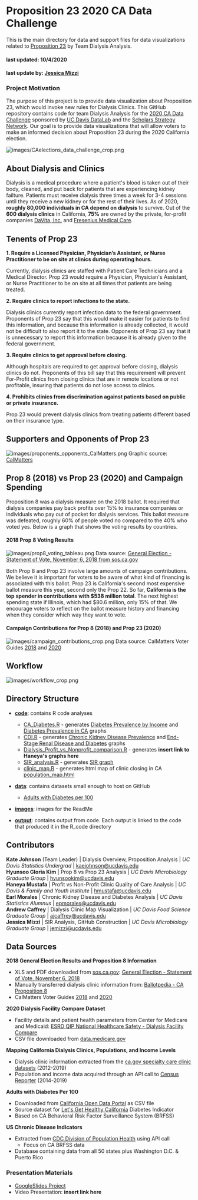 # Proposition 23 2020 CA Data Challenge

This is the main directory for data and support files for data visualizations related to [Proposition 23](https://voterguide.sos.ca.gov/propositions/23/) by Team Dialysis Analysis.

#### last updated: 10/4/2020
#### last update by: [Jessica Mizzi](https://github.com/jessicamizzi)


### Project Motivation
The purpose of this project is to provide data visualization about Proposition 23, which would invoke new rules for Dialysis Clinics. This GitHub repository contains code for team Dialysis Analysis for the [2020 CA Data Challenge](https://datalab.ucdavis.edu/ca-election-2020-data-challenge/) sponsored by [UC Davis DataLab](https://datalab.ucdavis.edu/) and the [Scholars Strategy Network](https://scholars.org/chapter/sacramento). Our goal is to provide data visualizations that will allow voters to make an informed decision about Proposition 23 during the 2020 California election.

![images/CAelections_data_challenge_crop.png](images/CAelections_data_challenge_crop.png)

## About Dialysis and Clinics

Dialysis is a medical procedure where a patient's blood is taken out of their body, cleaned, and put back for patients that are experiencing kidney failture. Patients must receive dialysis three times a week for 3-4 sessions until they receive a new kidney or for the rest of their lives. As of 2020, **roughly 80,000 individuals in CA depend on dialysis** to survive. Out of the **600 dialysis clinics** in California, **75%** are owned by the private, for-profit companies [DaVita, Inc.](https://www.davita.com/) and [Fresenius Medical Care](https://fmcna.com/).

## Tenents of Prop 23

**1. Require a Licensed Physician, Physician’s Assistant, or Nurse Practitioner to be on site at clinics during operating hours.**

Currently, dialysis clinics are staffed with Patient Care Technicians and a Medical Director. Prop 23 would require a Physician, Physician's Assistant, or Nurse Practitioner to be on site at all times that patients are being treated.

**2. Require clinics to report infections to the state.**

Dialysis clinics currently report infection data to the federal government. Proponents of Prop 23 say that this would make it easier for patients to find this information, and because this information is already collected, it would not be difficult to also report it to the state. Opponents of Prop 23 say that it is unnecessary to report this information because it is already given to the federal government.

**3. Require clinics to get approval before closing.**

Although hospitals are required to get approval before closing, dialysis clinics do not. Proponents of this bill say that this requirement will prevent For-Profit clinics from closing clinics that are in remote locations or not profitable, insuring that patients do not lose access to clinics.

**4. Prohibits clinics from discrimination against patients based on public or private insurance.**

Prop 23 would prevent dialysis clinics from treating patients different based on their insurance type.

## Supporters and Opponents of Prop 23

![images/proponents_opponents_CalMatters.png](images/proponents_opponents_CalMatters.png)
Graphic source: [CalMatters](https://calmatters.org/election-2020-guide/proposition-23-kidney-dialysis-clinics/)

## Prop 8 (2018) vs Prop 23 (2020) and Campaign Spending

Proposition 8 was a dialysis measure on the 2018 ballot. It required that dialysis companies pay back profits over 15% to insurance companies or individuals who pay out of pocket for dialysis services. This ballot measure was defeated, roughly 60% of people voted no compared to the 40% who voted yes. Below is a graph that shows the voting results by countries.

#### 2018 Prop 8 Voting Results

![images/prop8_voting_tableau.png](images/prop8_voting_tableau.png)
Data source: [General Election - Statement of Vote, November 6, 2018 from sos.ca.gov](https://www.sos.ca.gov/elections/prior-elections/statewide-election-results/general-election-november-6-2018/statement-vote)

Both Prop 8 and Prop 23 involve large amounts of campaign contributions. We believe it is important for voters to be aware of what kind of financing is associated with this ballot. Prop 23 is California's second most expensive ballot measure this year, second only the Prop 22. So far, **California is the top spender in contributions with $538 million total**. The next highest spending state if Illinois, which had $80.6 million, only 15% of that. We encourage voters to reflect on the ballot measure history and financing when they consider which way they want to vote.

#### Campaign Contributions for Prop 8 (2018) and Prop 23 (2020)

![images/campaign_contributions_crop.png](images/campaign_contributions_crop.png)
Data source: CalMatters Voter Guides [2018](https://elections.calmatters.org/2018/california-ballot-measures/proposition-8-dialysis-clinic-profit-pruning/) and [2020](https://calmatters.org/election-2020-guide/proposition-23-kidney-dialysis-clinics/)

## Workflow

![images/workflow_crop.png](images/workflow_crop.png)

## Directory Structure

* **[code](https://github.com/jessicamizzi/Prop23-CA-DataChallenge-2020/tree/main/code)**: contains R code analyses

	* [CA_Diabetes.R](https://github.com/jessicamizzi/Prop23-CA-DataChallenge-2020/blob/main/code/CA_Diabetes.R) - generates [Diabetes Prevalence by Income](https://github.com/jessicamizzi/Prop23-CA-DataChallenge-2020/blob/main/output/Income_Diabetes.png) and [Diabetes Prevalence in CA](https://github.com/jessicamizzi/Prop23-CA-DataChallenge-2020/blob/main/output/Diabetes_prevalence.png) graphs	
	* [CDI.R](https://github.com/jessicamizzi/Prop23-CA-DataChallenge-2020/blob/main/code/CDI.R) - generates [Chronic Kidney Disease Prevalence](https://github.com/jessicamizzi/Prop23-CA-DataChallenge-2020/blob/main/output/CKD_prevalence.png) and [End-Stage Renal Disease and Diabetes](https://github.com/jessicamizzi/Prop23-CA-DataChallenge-2020/blob/main/output/ESRD_diabetes.png) graphs
	* [Dialysis_Profit_vs_Nonprofit_comparison.R](https://github.com/jessicamizzi/Prop23-CA-DataChallenge-2020/blob/main/code/Dialysis_Profit_vs_Nonprofit_comparison.R) - generates **insert link to Haneya's graphs here**
	* [SIR_analysis.R](https://github.com/jessicamizzi/Prop23-CA-DataChallenge-2020/blob/main/code/SIR_analysis.R) - generates [SIR graph](https://github.com/jessicamizzi/Prop23-CA-DataChallenge-2020/blob/main/output/SIR_plot.png)	
	* [clinic_map.R](https://github.com/jessicamizzi/Prop23-CA-DataChallenge-2020/blob/main/code/clinic_map.R) - generates html map of clinic closing in CA [population_map.html](https://github.com/jessicamizzi/Prop23-CA-DataChallenge-2020/blob/main/output/population_map.html)

* **[data](https://github.com/jessicamizzi/Prop23-CA-DataChallenge-2020/tree/main/data)**: contains datasets small enough to host on GitHub
	* [Adults with Diabetes per 100](https://github.com/jessicamizzi/Prop23-CA-DataChallenge-2020/blob/main/data/adults-with-diabetes-per-100-lghc-indicator-23.csv)

* **[images](https://github.com/jessicamizzi/Prop23-CA-DataChallenge-2020/tree/main/images)**: images for the ReadMe

* **[output](https://github.com/jessicamizzi/Prop23-CA-DataChallenge-2020/tree/main/analysis_output)**: contains output from code. Each output is linked to the code that produced it in the R_code directory


## Contributors

**Kate Johnson** (Team Leader) | Dialysis Overview, Proposition Analysis | *UC Davis Statistics Undergrad* | kaejohnson@ucdavis.edu <br/>
**Hyunsoo Gloria Kim**  | Prop 8 vs Prop 23 Analysis | *UC Davis Microbiology Graduate Group* | hyunsookim@ucdavis.edu <br/>
**Haneya Mustafa** | Profit vs Non-Profit Clinic Quality of Care Analysis | *UC Davis & Family and Youth Institute* | hmustafa@ucdavis.edu <br/>
**Earl Morales** | Chronic Kidney Disease and Diabetes Analysis | *UC Davis Statistics Alumnus* | epmorales@ucdavis.edu <br/>
**Andrew Caffrey** | Dialysis Clinic Map Visualization | *UC Davis Food Science Graduate Group* | ajcaffrey@ucdavis.edu <br/>
**Jessica Mizzi** | SIR Analysis, GitHub Construction | *UC Davis Microbiology Graduate Group* | jemizzi@ucdavis.edu <br/>


## Data Sources

**2018 General Election Results and Proposition 8 Information**
* XLS and PDF downloaded from [sos.ca.gov](sos.ca.gov): [General Election - Statement of Vote, November 6, 2018](https://www.sos.ca.gov/elections/prior-elections/statewide-election-results/general-election-november-6-2018/statement-vote)
* Manually transferred dialysis clinic information from: [Ballotpedia - CA Proposition 8](https://ballotpedia.org/California_Proposition_8,_Limits_on_Dialysis_Clinics%27_Revenue_and_Required_Refunds_Initiative_(2018))
* CalMatters Voter Guides [2018](https://elections.calmatters.org/2018/california-ballot-measures/proposition-8-dialysis-clinic-profit-pruning/) and [2020](https://calmatters.org/election-2020-guide/proposition-23-kidney-dialysis-clinics/) 

**2020 Dialysis Facility Compare Dataset**
* Facility details and patient health parameters from Center for Medicare and Medicaid: [ESRD QIP National Healthcare Safety - Dialysis Facility Compare](https://data.medicare.gov/Dialysis-Facility-Compare/ESRD-QIP-National-Healthcare-Safety-Network-combin/bmqj-88i5)
* CSV file downloaded from [data.medicare.gov](data.medicare.gov)

**Mapping California Dialysis Clinics, Populations, and Income Levels**
* Dialysis clinic information extracted from the [ca.gov specialty care clinic datasets](https://data.ca.gov/dataset/specialty-care-clinic-complete-data-set) (2012-2019)
* Population and income data acquired through an API call to [Census Reporter](https://censusreporter.org/topics/) (2014-2019)

**Adults with Diabetes Per 100**
* Downloaded from [California Open Data Portal](https://data.ca.gov/dataset/adults-with-diabetes-per-100-lghc-indicator) as CSV file
* Source dataset for [Let's Get Healthy California](https://letsgethealthy.ca.gov/goals/living-well/decreasing-diabetes-prevalence/) Diabetes Indicator
* Based on CA Behavioral Risk Factor Surveillance System (BRFSS)

**US Chronic Disease Indicators**
* Extracted from [CDC Division of Population Health](https://chronicdata.cdc.gov/Chronic-Disease-Indicators/U-S-Chronic-Disease-Indicators-CDI-/g4ie-h725) using API call
	* Focus on CA BRFSS data
* Database containing data from all 50 states plus Washington D.C. & Puerto Rico

### Presentation Materials

* [GoogleSlides Project](https://docs.google.com/presentation/d/1dilmKT8ikLBBG8KGlc9RnVcHJqAQ8qxe_vIYHJnL1NE/edit?usp=sharing)
* Video Presentation: **insert link here**
